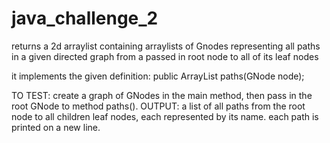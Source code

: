 # java_challenge_2
returns a 2d arraylist containing arraylists of Gnodes representing all paths in a given directed graph from a passed in root node to all of its leaf nodes

it implements the given definition:
  public ArrayList paths(GNode node);

TO TEST: create a graph of GNodes in the main method, then pass in the root GNode to method paths().
OUTPUT: a list of all paths from the root node to all children leaf nodes, each represented by its name.  each path is printed on a new line.
